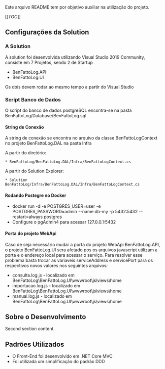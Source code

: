 Este arquivo README tem por objetivo auxiliar na utilização do projeto.

[[_TOC_]]

## Configurações da Solution

### A Solution
  A solution foi desenvolvida utilizando Visual Studio 2019 Community, consiste em 7 Projetos, sendo 2  de Startup
  - BenFattoLog.API
  - BenFattoLog.UI
  
  Os dois devem rodar ao mesmo tempo a partir do Visual Studio

### Script Banco de Dados
  
  O script do banco de dados postgreSQL encontra-se na pasta BenFattoLog/Database/BenFattoLog.sql

#### String de Conexão
  A string de conexão se encontra no arquivo da classe BenFattoLogContext no projeto BenFattoLog.DAL na pasta Infra

  A partir do diretório:
    
    * BenFattoLog/BenFattoLog.DAL/Infra/BenFattoLogContext.cs

  A partir do Solution Explorer:
    
    * Solution BenFattoLog/Infra/BenFattoLog.DAL/Infra/BenFattoLogContext.cs


#### Rodando Postegre no Docker

 - docker run -d -e POSTGRES_USER=user -e POSTGRES_PASSWORD=admin --name db-my -p 5432:5432  --restart=always postgres
 - Configure o pgAdmin4 para acessar 127.0.0.1:5432
  

#### Porta do projeto WebApi 
   
   Caso de seja necessário mudar a porta do projeto WebApi BenFattoLog.API, o projeto BenFattoLog.UI sera afetado pos os arquivos javascript utilizam a porta e o endereço local para acessar o serviço.
   Para resolver esse problema basta trocar as variaveis serviceAddress e servicePort para os respectivos novos valores nos seguintes arquivos:
   * consulta.log.js - localizado em BenFattoLog\BenFattoLog.UI\wwwroot\js\views\home
   * importacao.log.js - localizado em BenFattoLog\BenFattoLog.UI\wwwroot\js\views\home
   * manual.log.js - localizado em BenFattoLog\BenFattoLog.UI\wwwroot\js\views\home   

## Sobre o Desenvolvimento

Second section content.

## Padrões Utilizados

- O Front-End foi desenvolvido em .NET Core MVC
- Foi utilizada um simplificação do padrão DDD